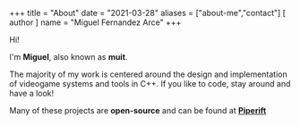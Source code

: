 +++
title = "About"
date = "2021-03-28"
aliases = ["about-me","contact"]
[ author ]
  name = "Miguel Fernandez Arce"
+++

Hi!

I'm **Miguel**, also known as **muit**.

The majority of my work is centered around the design and implementation of videogame systems and tools in C++. If you like to code, stay around and have a look!

Many of these projects are **open-source** and can be found at [**Piperift**](https://github.com/piperift)
